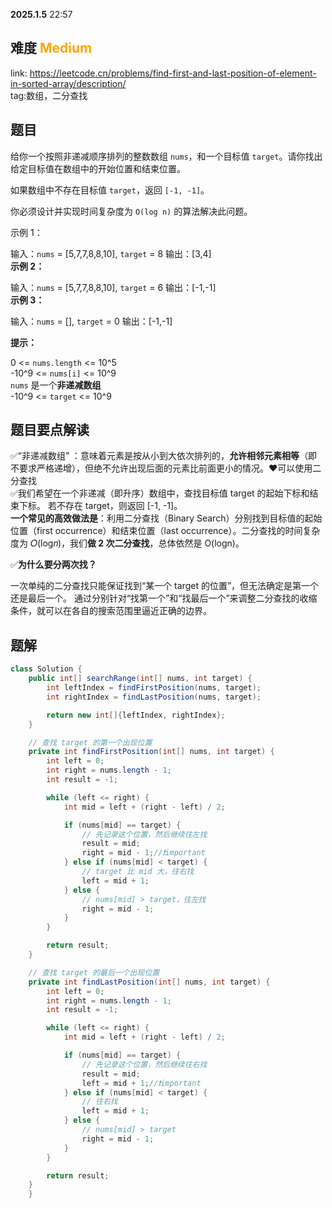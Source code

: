 **2025.1.5** 22:57
## 难度 <span style="color:orange">Medium</span>
link: https://leetcode.cn/problems/find-first-and-last-position-of-element-in-sorted-array/description/<br>
tag:数组，二分查找
## 题目
给你一个按照非递减顺序排列的整数数组 `nums`，和一个目标值 `target`。请你找出给定目标值在数组中的开始位置和结束位置。

如果数组中不存在目标值 `target`，返回 `[-1, -1]`。

你必须设计并实现时间复杂度为 `O(log n)` 的算法解决此问题。

 

示例 1：

输入：`nums` = [5,7,7,8,8,10], `target` = 8
输出：[3,4]<br>
**示例 2：**

输入：`nums` = [5,7,7,8,8,10], `target` = 6
输出：[-1,-1]<br>
**示例 3：**

输入：`nums` = [], `target` = 0
输出：[-1,-1]<br>
 

**提示：**

0 <= `nums.length` <= 10^5<br>
-10^9 <= `nums[i]` <= 10^9<br>
`nums` 是一个**非递减数组**<br>
-10^9 <= `target` <= 10^9<br>
## 题目要点解读
✅“非递减数组” ：意味着元素是按从小到大依次排列的，**允许相邻元素相等**（即不要求严格递增），但绝不允许出现后面的元素比前面更小的情况。❤️可以使用二分查找 <br>
✅我们希望在一个非递减（即升序）数组中，查找目标值 target 的起始下标和结束下标。
若不存在 target，则返回 [-1, -1]。<br>
**一个常见的高效做法是**：利用二分查找（Binary Search）分别找到目标值的起始位置（first occurrence）和结束位置（last occurrence）。二分查找的时间复杂度为 𝑂(log𝑛)，我们**做 2 次二分查找**，总体依然是 O(logn)。<br>

✅**为什么要分两次找？**

一次单纯的二分查找只能保证找到“某一个 target 的位置”，但无法确定是第一个还是最后一个。
通过分别针对“找第一个”和“找最后一个”来调整二分查找的收缩条件，就可以在各自的搜索范围里逼近正确的边界。
## 题解
```java
class Solution {
    public int[] searchRange(int[] nums, int target) {
        int leftIndex = findFirstPosition(nums, target);
        int rightIndex = findLastPosition(nums, target);

        return new int[]{leftIndex, rightIndex};
    }

    // 查找 target 的第一个出现位置
    private int findFirstPosition(int[] nums, int target) {
        int left = 0;
        int right = nums.length - 1;
        int result = -1;

        while (left <= right) {
            int mid = left + (right - left) / 2;

            if (nums[mid] == target) {
                // 先记录这个位置，然后继续往左找
                result = mid;
                right = mid - 1;//❗important
            } else if (nums[mid] < target) {
                // target 比 mid 大，往右找
                left = mid + 1;
            } else {
                // nums[mid] > target，往左找
                right = mid - 1;
            }
        }

        return result;
    }

    // 查找 target 的最后一个出现位置
    private int findLastPosition(int[] nums, int target) {
        int left = 0;
        int right = nums.length - 1;
        int result = -1;

        while (left <= right) {
            int mid = left + (right - left) / 2;

            if (nums[mid] == target) {
                // 先记录这个位置，然后继续往右找
                result = mid;
                left = mid + 1;//❗important
            } else if (nums[mid] < target) {
                // 往右找
                left = mid + 1;
            } else {
                // nums[mid] > target
                right = mid - 1;
            }
        }

        return result;
    }
    }
```
